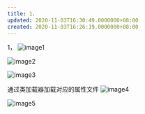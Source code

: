 ```yaml
---
title: 1，
updated: 2020-11-03T16:30:49.0000000+08:00
created: 2020-11-03T16:26:19.0000000+08:00
---
```


1，
![image1](../../../assets/2c200a21c96249718cae7e3db777a095.png)

![image2](../../../assets/a078d2de0fda4ae2b0fb3e632ed71f75.png)

![image3](../../../assets/6e46ff31f9854433a9ed517a2ca96a94.jpg)

通过类加载器加载对应的属性文件
![image4](../../../assets/d1d474e66e53494bbdd9e27d3aaa397d.jpg)

![image5](../../../assets/c9695d57f41a4806a22ec61135776aba.png)

